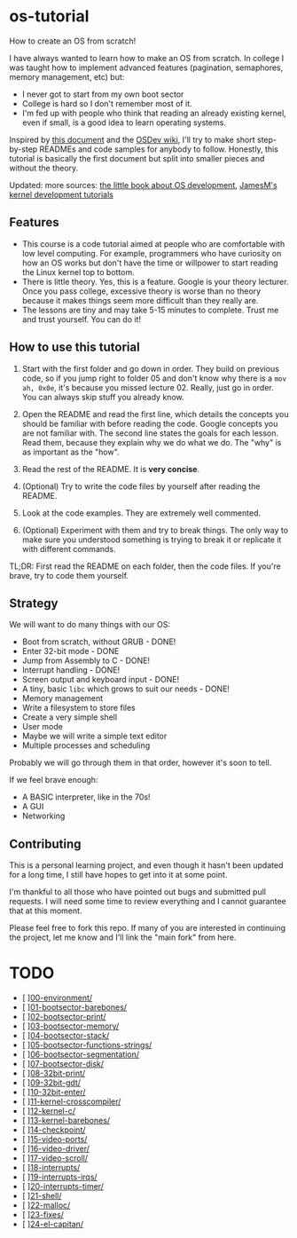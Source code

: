 os-tutorial
===========

How to create an OS from scratch!

I have always wanted to learn how to make an OS from scratch. In college I was taught
how to implement advanced features (pagination, semaphores, memory management, etc)
but:

- I never got to start from my own boot sector
- College is hard so I don't remember most of it.
- I'm fed up with people who think that reading an already existing kernel, even if small, is 
a good idea to learn operating systems.

Inspired by [this document](http://www.cs.bham.ac.uk/~exr/lectures/opsys/10_11/lectures/os-dev.pdf)
and the [OSDev wiki](http://wiki.osdev.org/), I'll try to make short step-by-step READMEs and
code samples for anybody to follow. Honestly, this tutorial is basically the first document but
split into smaller pieces and without the theory.

Updated: more sources: [the little book about OS development](https://littleosbook.github.io),
[JamesM's kernel development tutorials](https://web.archive.org/web/20160412174753/http://www.jamesmolloy.co.uk/tutorial_html/index.html)


Features
--------

- This course is a code tutorial aimed at people who are comfortable with low level computing. For example,
programmers who have curiosity on how an OS works but don't have the time or willpower to start reading the Linux kernel
top to bottom.
- There is little theory. Yes, this is a feature. Google is your theory lecturer. Once you pass college, 
excessive theory is worse than no theory because it makes things seem more difficult than they really are.
- The lessons are tiny and may take 5-15 minutes to complete. Trust me and trust yourself. You can do it!


How to use this tutorial
------------------------

1. Start with the first folder and go down in order. They build on previous code, so if 
you jump right to folder 05 and don't know why there is a `mov ah, 0x0e`, it's because you missed lecture 02.
Really, just go in order. You can always skip stuff you already know.

2. Open the README and read the first line, which details the concepts you should be familiar with
before reading the code. Google concepts you are not familiar with. The second line states the goals for each lesson. 
Read them, because they explain why we do what we do. The "why" is as important as the "how".
 
3. Read the rest of the README. It is **very concise**.

4. (Optional) Try to write the code files by yourself after reading the README.

5. Look at the code examples. They are extremely well commented.

6. (Optional) Experiment with them and try to break things. The only way to make sure you understood something is
trying to break it or replicate it with different commands.


TL;DR: First read the README on each folder, then the code files. If you're brave, try to code them yourself.


Strategy
--------

We will want to do many things with our OS:

- Boot from scratch, without GRUB - DONE!
- Enter 32-bit mode - DONE
- Jump from Assembly to C - DONE!
- Interrupt handling - DONE!
- Screen output and keyboard input - DONE!
- A tiny, basic `libc` which grows to suit our needs - DONE!
- Memory management
- Write a filesystem to store files
- Create a very simple shell
- User mode
- Maybe we will write a simple text editor
- Multiple processes and scheduling

Probably we will go through them in that order, however it's soon to tell.

If we feel brave enough:

- A BASIC interpreter, like in the 70s!
- A GUI
- Networking



Contributing
------------

This is a personal learning project, and even though it hasn't been updated for a long time, I still have hopes to get into it at some point.

I'm thankful to all those who have pointed out bugs and submitted pull requests. I will need some time to review everything and I cannot guarantee that at this moment.

Please feel free to fork this repo. If many of you are interested in continuing the project, let me know and I'll link the "main fork" from here.

# TODO
- [ ][00-environment/](00-environment/) 
- [ ][01-bootsector-barebones/](01-bootsector-barebones/) 
- [ ][02-bootsector-print/](02-bootsector-print/) 
- [ ][03-bootsector-memory/](03-bootsector-memory/) 
- [ ][04-bootsector-stack/](04-bootsector-stack/) 
- [ ][05-bootsector-functions-strings/](05-bootsector-functions-strings/) 
- [ ][06-bootsector-segmentation/](06-bootsector-segmentation/) 
- [ ][07-bootsector-disk/](07-bootsector-disk/) 
- [ ][08-32bit-print/](08-32bit-print/) 
- [ ][09-32bit-gdt/](09-32bit-gdt/) 
- [ ][10-32bit-enter/](10-32bit-enter/) 
- [ ][11-kernel-crosscompiler/](11-kernel-crosscompiler/) 
- [ ][12-kernel-c/](12-kernel-c/) 
- [ ][13-kernel-barebones/](13-kernel-barebones/) 
- [ ][14-checkpoint/](14-checkpoint/) 
- [ ][15-video-ports/](15-video-ports/) 
- [ ][16-video-driver/](16-video-driver/) 
- [ ][17-video-scroll/](17-video-scroll/) 
- [ ][18-interrupts/](18-interrupts/) 
- [ ][19-interrupts-irqs/](19-interrupts-irqs/) 
- [ ][20-interrupts-timer/](20-interrupts-timer/) 
- [ ][21-shell/](21-shell/) 
- [ ][22-malloc/](22-malloc/) 
- [ ][23-fixes/](23-fixes/) 
- [ ][24-el-capitan/](24-el-capitan/) 
